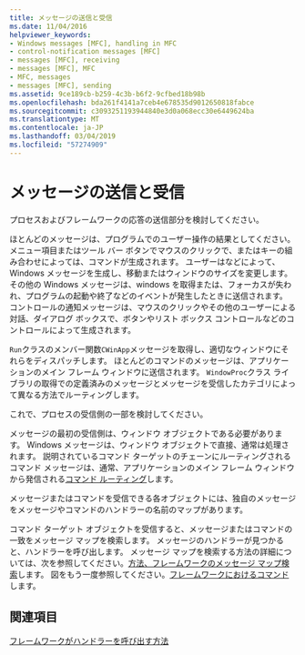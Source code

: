 ```yaml
---
title: メッセージの送信と受信
ms.date: 11/04/2016
helpviewer_keywords:
- Windows messages [MFC], handling in MFC
- control-notification messages [MFC]
- messages [MFC], receiving
- messages [MFC], MFC
- MFC, messages
- messages [MFC], sending
ms.assetid: 9ce189cb-b259-4c3b-b6f2-9cfbed18b98b
ms.openlocfilehash: bda261f4141a7ceb4e678535d9012650818fabce
ms.sourcegitcommit: c3093251193944840e3d0a068ecc30e6449624ba
ms.translationtype: MT
ms.contentlocale: ja-JP
ms.lasthandoff: 03/04/2019
ms.locfileid: "57274909"
---
```

# <a name="message-sending-and-receiving"></a>メッセージの送信と受信

プロセスおよびフレームワークの応答の送信部分を検討してください。

ほとんどのメッセージは、プログラムでのユーザー操作の結果としてください。 メニュー項目またはツール バー ボタンでマウスのクリックで、またはキーの組み合わせによっては、コマンドが生成されます。 ユーザーはなどによって、Windows メッセージを生成し、移動またはウィンドウのサイズを変更します。 その他の Windows メッセージは、windows を取得または、フォーカスが失われ、プログラムの起動や終了などのイベントが発生したときに送信されます。 コントロールの通知メッセージは、マウスのクリックやその他のユーザーによる対話、ダイアログ ボックスで、ボタンやリスト ボックス コントロールなどのコントロールによって生成されます。

`Run`クラスのメンバー関数`CWinApp`メッセージを取得し、適切なウィンドウにそれらをディスパッチします。 ほとんどのコマンドのメッセージは、アプリケーションのメイン フレーム ウィンドウに送信されます。 `WindowProc`クラス ライブラリの取得での定義済みのメッセージとメッセージを受信したカテゴリによって異なる方法でルーティングします。

これで、プロセスの受信側の一部を検討してください。

メッセージの最初の受信側は、ウィンドウ オブジェクトである必要があります。 Windows メッセージは、ウィンドウ オブジェクトで直接、通常は処理されます。 説明されているコマンド ターゲットのチェーンにルーティングされるコマンド メッセージは、通常、アプリケーションのメイン フレーム ウィンドウから発信される[コマンド ルーティング](../mfc/command-routing.md)します。

メッセージまたはコマンドを受信できる各オブジェクトには、独自のメッセージをメッセージやコマンドのハンドラーの名前のマップがあります。

コマンド ターゲット オブジェクトを受信すると、メッセージまたはコマンドの一致をメッセージ マップを検索します。 メッセージのハンドラーが見つかると、ハンドラーを呼び出します。 メッセージ マップを検索する方法の詳細については、次を参照してください。[方法、フレームワークのメッセージ マップ検索](../mfc/how-the-framework-searches-message-maps.md)します。 図をもう一度参照してください。[フレームワークにおけるコマンド](../mfc/user-interface-objects-and-command-ids.md)します。

## <a name="see-also"></a>関連項目

[フレームワークがハンドラーを呼び出す方法](../mfc/how-the-framework-calls-a-handler.md)
